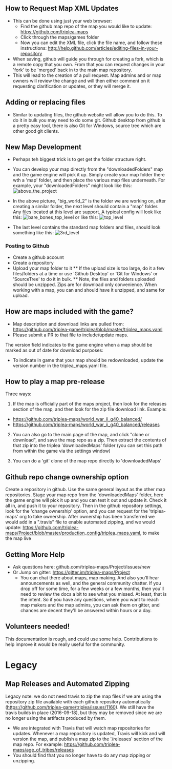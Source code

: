
## How to Request Map XML Updates
* This can be done using just your web browser:
  * Find the github map repo of the map you would like to update: https://github.com/triplea-maps
  * Click through the maps/games folder
  * Now you can edit the XML file, click the file name, and follow these instructions: http://help.github.com/articles/editing-files-in-your-repository
* When saving, github will guide you through for creating a fork,  which is a remote copy that you own. From that you can request changes in your 'fork' to be 'merged' back in to the main map repository.
* This will lead to the creation of a pull request. Map admins and or map owners will review the change and will then either comment on it requesting clarification or updates, or they will merge it.


## Adding or replacing files
* Similar to updating files, the github website will allow you to do this. To do it in bulk you may need to do some git. Github desktop from github is a pretty easy tool, there is also Git for Windows, source tree which are other good git clients.


## New Map Development

* Perhaps teh biggest trick is to get get the folder structure right.

* You can develop your map directly from the "downloadedFolders" map and the game engine will pick it up. Simply create your map folder there wth a 'map' folder, and then place the various map files underneath. For example, your "downloadedFolders" might look like this:  ![above_the_project](https://cloud.githubusercontent.com/assets/12397753/17640925/f50e1876-60c0-11e6-96d8-483f0a84f389.png)

* In the above picture, "big_world_2" is the folder we are working on, after creating a similar folder, the next level should contain a "map" folder. Any files located at this level are support. A typical config will look like this:
![bare_bones_top_level](https://cloud.githubusercontent.com/assets/12397753/17640936/30528e44-60c1-11e6-815e-e03c395a26b5.png)
or like this:
![top_level](https://cloud.githubusercontent.com/assets/12397753/17640928/f9269118-60c0-11e6-84b5-63a0153ed4fb.png)

* The last level contains the standard map folders and files, should look something like this: ![3rd_level](https://cloud.githubusercontent.com/assets/12397753/17640896/010137cc-60c0-11e6-8f02-4700c709ab66.png)


### Posting to Github
* Create a github account
* Create a repository
* Upload your map folder to it
** If the upload size is too large, do it a few files/folders at a time or use 'Github Desktop' or 'Git for Windows' or 'SourceTree' to do it in bulk.
** Note, the files and folders uploaded should be unzipped. Zips are for download only convenience. When working with a map, you can and should have it unzipped, and same for upload.

## How are maps included with the game?

* Map description and download links are pulled from: https://github.com/triplea-game/triplea/blob/master/triplea_maps.yaml
* Please submit a PR to that file to include/update maps.

The version field indicates to the game engine when a map should be marked as out of date for download purposes:
* To indicate in game that your map should be redownloaded, update the version number in the triplea_maps.yaml file.


## How to play a map pre-release
Three ways:
1. If the map is officially part of the maps project, then look for the releases section of the map, and then look for the zip file download link. Example:
* https://github.com/triplea-maps/world_war_ii_g40_balanced/
* https://github.com/triplea-maps/world_war_ii_g40_balanced/releases

2. You can also go to the main page of the map, and click "clone or download", and save the map repo as a zip. Then extract the contents of that zip into the triplea 'downloadedMaps' folder (you can set this path from within the game via the settings window)

3. You can do a 'git' clone of the map repo directly to 'downloadedMaps'



## Github repo change ownership option

Create a repository in github. Use the same general layout as the other map repositories. Stage your map repo from the 'downloadedMaps' folder, here the game engine will pick it up and you can test it out and update it. Check it all in, and push it to your repository. Then in the github repository settings, look for the 'change ownership' option, and you can request for the 'triplea-maps' org to take ownership. After ownership has been transferred we would add in a ".travis" file to enable automated zipping, and we would update: https://github.com/triplea-maps/Project/blob/master/production_config/triplea_maps.yaml, to make the map live


## Getting More Help
- Ask questions here: github.com/triplea-maps/Project/issues/new
- Or Jump on gitter: https://gitter.im/triplea-maps/Project
  - You can chat there about maps, map making. And also you'll hear announcements as well, and the general community chatter. If you drop off for some time, for a few weeks or a few months, then you'll need to review the docs a bit to see what you missed. At least, that is the intent. So if you have any questions, where you want to reach map makers and the map admins, you can ask them on gitter, and chances are decent they'll be answered within hours or a day.



## Volunteers needed!

This documentation is rough, and could use some help. Contributions to help improve it would be really useful for the community.


# Legacy

## Map Releases and Automated Zipping
Legacy note: we do not need travis to zip the map files if we are using the repository zip file available with each github repository automatically (https://github.com/triplea-game/triplea/issues/1160). We still have the travis builds in place (2016-09-18), but they may be removed since we are no longer using the artifacts produced by them.


* We are integrated with Travis that will watch map repositories for updates. Whenever a map repository is updated, Travis will kick and will version the map, and publish a map zip to the '/releases' section of the map repo. For example: https://github.com/triplea-maps/age_of_tribes/releases
* You should find that you no longer have to do any map zipping or unzipping.
